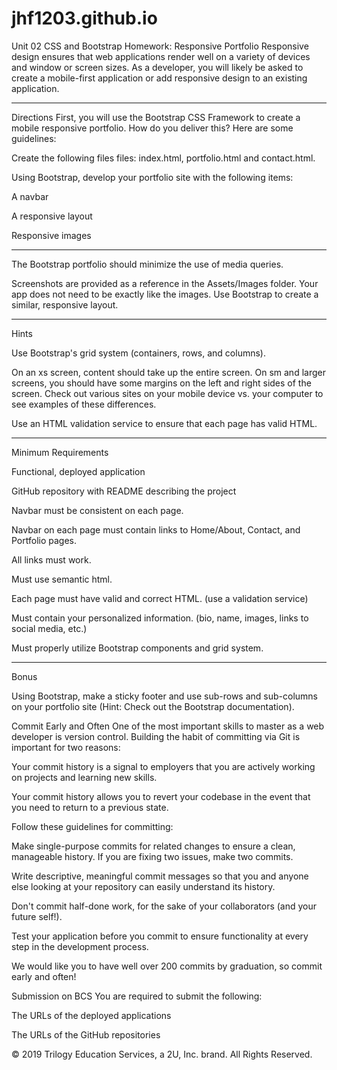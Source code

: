 # jhf1203.github.io

Unit 02 CSS and Bootstrap Homework: Responsive Portfolio
Responsive design ensures that web applications render well on a variety of devices and window or screen sizes. As a developer, you will likely be asked to create a mobile-first application or add responsive design to an existing application.


_____________________________________________________

Directions
First, you will use the Bootstrap CSS Framework to create a mobile responsive portfolio. How do you deliver this? Here are some guidelines:


Create the following files files: index.html, portfolio.html and contact.html.


Using Bootstrap, develop your portfolio site with the following items:


A navbar


A responsive layout


Responsive images

_____________________________________________________



The Bootstrap portfolio should minimize the use of media queries.


Screenshots are provided as a reference in the Assets/Images folder. Your app does not need to be exactly like the images. Use Bootstrap to create a similar, responsive layout.

_____________________________________________________


Hints


Use Bootstrap's grid system (containers, rows, and columns).


On an xs screen, content should take up the entire screen. On sm and larger screens, you should have some margins on the left and right sides of the screen. Check out various sites on your mobile device vs. your computer to see examples of these differences.


Use an HTML validation service to ensure that each page has valid HTML.

_____________________________________________________



Minimum Requirements


Functional, deployed application


GitHub repository with README describing the project


Navbar must be consistent on each page.


Navbar on each page must contain links to Home/About, Contact, and Portfolio pages.


All links must work.


Must use semantic html.


Each page must have valid and correct HTML. (use a validation service)


Must contain your personalized information. (bio, name, images, links to social media, etc.)


Must properly utilize Bootstrap components and grid system.

_____________________________________________________



Bonus

Using Bootstrap, make a sticky footer and use sub-rows and sub-columns on your portfolio site (Hint: Check out the Bootstrap documentation).


Commit Early and Often
One of the most important skills to master as a web developer is version control. Building the habit of committing via Git is important for two reasons:


Your commit history is a signal to employers that you are actively working on projects and learning new skills.


Your commit history allows you to revert your codebase in the event that you need to return to a previous state.


Follow these guidelines for committing:


Make single-purpose commits for related changes to ensure a clean, manageable history. If you are fixing two issues, make two commits.


Write descriptive, meaningful commit messages so that you and anyone else looking at your repository can easily understand its history.


Don't commit half-done work, for the sake of your collaborators (and your future self!).


Test your application before you commit to ensure functionality at every step in the development process.


We would like you to have well over 200 commits by graduation, so commit early and often!

Submission on BCS
You are required to submit the following:


The URLs of the deployed applications


The URLs of the GitHub repositories



© 2019 Trilogy Education Services, a 2U, Inc. brand. All Rights Reserved.